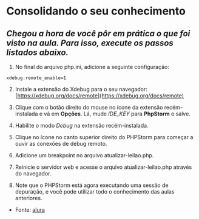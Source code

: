 # Consolidando o seu conhecimento

*Chegou a hora de você pôr em prática o que foi visto na aula. Para isso, execute os passos listados abaixo.*
--------------------------------------------------

1. No final do arquivo php.ini, adicione a seguinte configuração:
```
xdebug.remote_enable=1
```

2. Instale a extensão do Xdebug para o seu navegador: [https://xdebug.org/docs/remote](https://xdebug.org/docs/remote)

3. Clique com o botão direito do mouse no ícone da extensão recém-instalada e vá em **Opções**. Lá, mude *IDE_KEY* para **PhpStorm** e salve.

4. Habilite o modo *Debug* na extensão recém-instalada.

5. Clique no ícone no canto superior direito do PHPStorm para começar a ouvir as conexões de debug remoto.

6. Adicione um breakpoint no arquivo atualizar-leilao.php.

7. Reinicie o servidor web e acesse o arquivo atualizar-leilao.php através do navegador.

8. Note que o PHPStorm está agora executando uma sessão de depuração, e você pode utilizar todo o conhecimento das aulas anteriores.

- Fonte: [alura](https://cursos.alura.com.br/course/php-xdebug-profiling/task/65335)
